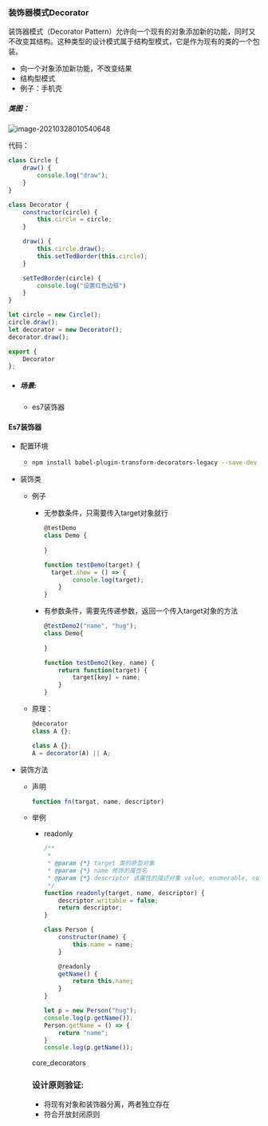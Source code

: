 ### 装饰器模式Decorator

装饰器模式（Decorator Pattern）允许向一个现有的对象添加新的功能，同时又不改变其结构。这种类型的设计模式属于结构型模式，它是作为现有的类的一个包装。

- 向一个对象添加新功能，不改变结果
- 结构型模式
- 例子：手机壳

##### 类图：

![image-20210328010540648](F:\github\js_note\DesignMode\DesignMode\Decorator\image-20210328010540648.png)

代码：

```js
class Circle {
    draw() {
        console.log("draw");
    }
}

class Decorator {
    constructor(circle) {
        this.circle = circle;
    }

    draw() {
        this.circle.draw();
        this.setTedBorder(this.circle);
    }

    setTedBorder(circle) {
        console.log("设置红色边框")
    }
}

let circle = new Circle();
circle.draw();
let decorator = new Decorator();
decorator.draw();

export {
    Decorator
};
```

- ##### 场景:

  - es7装饰器

#### Es7装饰器

- 配置环境

  - ```bash
    npm install babel-plugin-transform-decorators-legacy --save-dev
    ```

- 装饰类

  - 例子

    - 无参数条件，只需要传入target对象就行

      ```js
      @testDemo
      class Demo {
          
      }
      
      function testDemo(target) {
      	target.show = () => {
              console.log(target);
          }
      }
      ```

    - 有参数条件，需要先传递参数，返回一个传入target对象的方法

      ```js
      @testDemo2("name", "hug");
      class Demo{
          
      }
      
      function testDemo2(key, name) {
          return function(target) {
              target[key] = name;
          }
      }
      ```

  - 原理：

    ```js
    @decorator
    class A {};
    
    class A {};
    A = decorator(A) || A;
    ```

    

- 装饰方法

  - 声明

    ```js
    function fn(targat, name, descriptor)
    ```

  - 举例

    - readonly

      ```js
      /**
       * 
       * @param {*} target 类的原型对象
       * @param {*} name 修饰的属性名
       * @param {*} descriptor 该属性的描述对象 value, enumerable, configurable, writable
       */
      function readonly(target, name, descriptor) {
          descriptor.writable = false;
          return descriptor;
      }
      
      class Person {
          constructor(name) {
              this.name = name;
          }
      
          @readonly
          getName() {
              return this.name;
          }
      }
      
      let p = new Person("hug");
      console.log(p.getName());
      Person.getName = () => {
          return "name";
      }
      console.log(p.getName());   
      ```

    core_decorators

    ### 设计原则验证:

    - 将现有对象和装饰器分离，两者独立存在
    - 符合开放封闭原则

    



